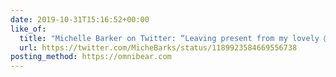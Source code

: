 ```yaml
---
date: 2019-10-31T15:16:52+00:00
like_of:
  title: "Michelle Barker on Twitter: “Leaving present from my lovely @​ordoo colleagues…”"
  url: https://twitter.com/MicheBarks/status/1189923584669556738
posting_method: https://omnibear.com
---
```

